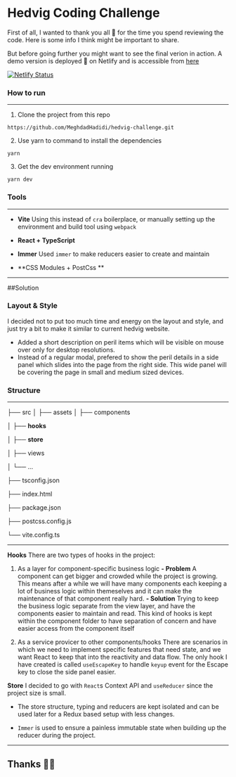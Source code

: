 # Hedvig Coding Challenge
First of all, I wanted to thank you all 🙏 for the time you spend reviewing the code. Here is some info I think might be important to share.

But before going further you might want to see the final verion in action.  A demo version is deployed 🎉 on Netlify and is accessible from [here](https://lucid-jepsen-c67f9c.netlify.app/ "here")

[![Netlify Status](https://api.netlify.com/api/v1/badges/958c5fad-c2a6-4aca-a80f-f5cf8d212540/deploy-status)](https://app.netlify.com/sites/lucid-jepsen-c67f9c/deploys)

### How to run
---
1. Clone the project from this repo

 `https://github.com/MeghdadHadidi/hedvig-challenge.git`

2. Use yarn to command to install the dependencies

 `yarn`

3. Get the dev environment running

 `yarn dev`

### Tools
---
- **Vite**
    Using this instead of `cra` boilerplace, or manually setting up the environment and build tool using `webpack`

- **React + TypeScript**
- **Immer**
 Used `immer` to make reducers easier to create and maintain 
 
- **CSS Modules + PostCss **

---
##Solution

### Layout & Style
I decided not to put too much time and energy on the layout and style, and just try a bit to make it similar to current hedvig website. 
- Added a short description on peril items which will be visible on mouse over only for desktop resolutions. 
- Instead of a regular modal, prefered to show the peril details in a side panel which slides into the page from the right side.  This wide panel will be covering the page in small and medium sized devices.

### Structure
---
├── src
│   ├── assets
│   ├── components

│   ├── **hooks**

│   ├── **store**

│   ├── views

│   └── ...

├── tsconfig.json

├── index.html

├── package.json

├── postcss.config.js

└── vite.config.ts

---
**Hooks**
There are two types of hooks in the project:
1. As a layer for component-specific business logic 
**- Problem**
  A component can get bigger and crowded while the project is growing. This means after a while we will have many components each keeping a lot of business logic within themeselves and it can make the maintenance of that component really hard. 
**- Solution**
 Trying to keep the business logic separate from the view layer, and have the components easier to maintain and read. This kind of hooks is kept within the component folder to have separation of concern and have easier access from the component itself

2. As a service provicer to other components/hooks
 There are scenarios in which we need to implement specific features that need state, and we want React to keep that into the reactivity and data flow. 
 The only hook I have created is called `useEscapeKey` to handle `keyup` event for the Escape key to close the side panel easier.  
 
**Store**
I decided to go with `React`s Context API and `useReducer`  since the project size is small. 
- The store structure, typing and reducers are kept isolated and can be used later for a Redux based setup with less changes. 

- `Immer` is used to ensure a painless immutable state when building up the reducer during the project. 

---

## Thanks 🙏💐